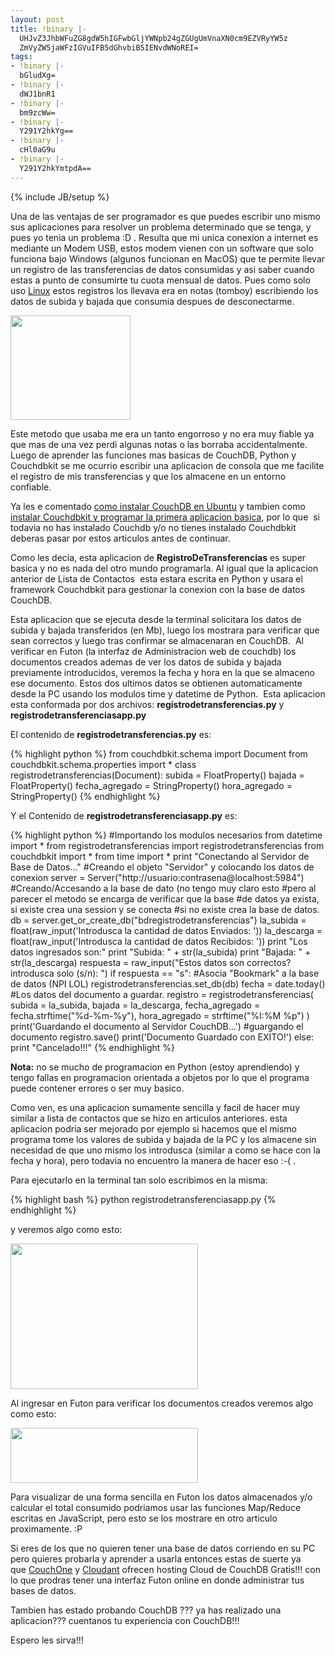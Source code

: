 ```yaml
---
layout: post
title: !binary |-
  UHJvZ3JhbWFuZG8gdW5hIGFwbGljYWNpb24gZGUgUmVnaXN0cm9EZVRyYW5z
  ZmVyZW5jaWFzIGVuIFB5dGhvbiB5IENvdWNoREI=
tags:
- !binary |-
  bGludXg=
- !binary |-
  dWJ1bnR1
- !binary |-
  bm9zcWw=
- !binary |-
  Y291Y2hkYg==
- !binary |-
  cHl0aG9u
- !binary |-
  Y291Y2hkYmtpdA==
---
```

{% include JB/setup %}

Una de las ventajas de ser programador es que puedes escribir uno mismo sus aplicaciones para resolver un problema determinado que se tenga, y pues yo tenia un problema :D . Resulta que mi unica conexion a internet es mediante un Modem USB, estos modem vienen con un software que solo funciona bajo Windows (algunos funcionan en MacOS) que te permite llevar un registro de las transferencias de datos consumidas y asi saber cuando estas a punto de consumirte tu cuota mensual de datos. Pues como solo uso <a href="http://blog.jam.net.ve/category/linux/">Linux</a> estos registros los llevava era en notas (tomboy) escribiendo los datos de subida y bajada que consumia despues de desconectarme.

<img class="aligncenter" title="Selección_011" src="http://blog.jam.net.ve/imagenes/uploads/2010/12/Selección_011.jpeg" alt="" width="192" height="167" />

Este metodo que usaba me era un tanto engorroso y no era muy fiable ya que mas de una vez perdi algunas notas o las borraba accidentalmente. Luego de aprender las funciones mas basicas de CouchDB, Python y Couchdbkit se me ocurrio escribir una aplicacion de consola que me facilite el registro de mis transferencias y que los almacene en un entorno confiable.

Ya les e comentado [como instalar CouchDB en Ubuntu](http://blog.jam.net.ve/2010/12/12/instalando-couchdb-en-ubuntu/) y tambien como [instalar Couchdbkit y programar la primera aplicacion basica](http://blog.jam.net.ve/2010/12/13/instalando-couchdbkit-y-almacenando-datos-en-couchdb-desde-python), por lo que  si todavia no has instalado Couchdb y/o no tienes instalado Couchdbkit deberas pasar por estos articulos antes de continuar.

Como les decia, esta aplicacion de **RegistroDeTransferencias** es super basica y no es nada del otro mundo programarla. Al igual que la aplicacion anterior de Lista de Contactos  esta estara escrita en Python y usara el framework Couchdbkit para gestionar la conexion con la base de datos CouchDB.

Esta aplicacion que se ejecuta desde la terminal solicitara los datos de subida y bajada transferidos (en Mb), luego los mostrara para verificar que sean correctos y luego tras confirmar se almacenaran en CouchDB.  Al verificar en Futon (la interfaz de Administracion web de couchdb) los documentos creados ademas de ver los datos de subida y bajada previamente introducidos, veremos la fecha y hora en la que se almaceno ese documento. Estos dos ultimos datos se obtienen automaticamente desde la PC usando los modulos time y datetime de Python.  Esta aplicacion esta conformada por dos archivos: **registrodetransferencias.py** y **registrodetransferenciasapp.py**

El contenido de **registrodetransferencias.py** es:

{% highlight python %}
from couchdbkit.schema import Document
from couchdbkit.schema.properties import *
class registrodetransferencias(Document):
subida = FloatProperty()
bajada = FloatProperty()
fecha_agregado = StringProperty()
hora_agregado = StringProperty()
{% endhighlight %}

Y el Contenido de **registrodetransferenciasapp.py** es:

{% highlight python %}
#Importando los modulos necesarios
from datetime import *
from registrodetransferencias import registrodetransferencias
from couchdbkit import *
from time import *
print "Conectando al Servidor de Base de Datos..."
#Creando el objeto "Servidor" y colocando los datos de conexion
server = Server("http://usuario:contrasena@localhost:5984")
#Creando/Accesando a la base de dato (no tengo muy claro esto
#pero al parecer el metodo se encarga de verificar que la base
#de datos ya exista, si existe crea una session y se conecta
#si no existe crea la base de datos.
db = server.get_or_create_db("bdregistrodetransferencias")
la_subida = float(raw_input('Introdusca la cantidad de datos Enviados: '))
la_descarga = float(raw_input('Introdusca la cantidad de datos Recibidos: '))
print "Los datos ingresados son:"
print "Subida: " + str(la_subida)
print "Bajada: " + str(la_descarga)
respuesta = raw_input("Estos datos son correctos? introdusca solo (s/n): ")
if respuesta == "s":
#Asocia "Bookmark" a la base de datos (NPI LOL)
registrodetransferencias.set_db(db)
fecha = date.today()
#Los datos del documento a guardar.
registro = registrodetransferencias(
subida = la_subida,
bajada = la_descarga,
fecha_agregado = fecha.strftime("%d-%m-%y"),
hora_agregado = strftime("%I:%M %p")
)
print('Guardando el documento al Servidor CouchDB...')
#guargando el documento
registro.save()
print('Documento Guardado con EXITO!')
else:
print "Cancelado!!!"
{% endhighlight %}

**Nota:** no se mucho de programacion en Python (estoy aprendiendo) y tengo fallas en programacion orientada a objetos por lo que el programa puede contener errores o ser muy basico.

Como ven, es una aplicacion sumamente sencilla y facil de hacer muy similar a lista de contactos que se hizo en articulos anteriores. esta aplicacion podria ser mejorado por ejemplo si hacemos que el mismo programa tome los valores de subida y bajada de la PC y los almacene sin necesidad de que uno mismo los introdusca (similar a como se hace con la fecha y hora), pero todavia no encuentro la manera de hacer eso :-( .

Para ejecutarlo en la terminal tan solo escribimos en la misma:

{% highlight bash %}
python registrodetransferenciasapp.py
{% endhighlight %}

y veremos algo como esto:

<img class="aligncenter" title="Selección_018" src="http://blog.jam.net.ve/imagenes/uploads/2010/12/Selección_018-300x233.jpg" alt="" width="300" height="233" />

Al ingresar en Futon para verificar los documentos creados veremos algo como esto:

<img class="aligncenter" title="Selección_019" src="http://blog.jam.net.ve/imagenes/uploads/2010/12/Selección_019-300x88.jpg" alt="" width="300" height="88" />

Para visualizar de una forma sencilla en Futon los datos almacenados y/o calcular el total consumido podriamos usar las funciones Map/Reduce escritas en JavaScript, pero esto se los mostrare en otro articulo proximamente. :P

Si eres de los que no quieren tener una base de datos corriendo en su PC pero quieres probarla y aprender a usarla entonces estas de suerte ya que [CouchOne](http://www.couchone.com/get) y [Cloudant](https://cloudant.com/) ofrecen hosting Cloud de CouchDB Gratis!!! con lo que prodras tener una interfaz Futon online en donde administrar tus bases de datos.

Tambien has estado probando CouchDB ??? ya has realizado una aplicacion??? cuentanos tu experiencia con CouchDB!!!

Espero les sirva!!!
